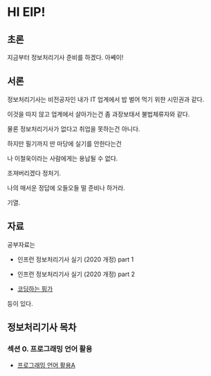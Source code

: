 # HI EIP!

## 초론

지금부터 정보처리기사 준비를 하겠다. 아쎼이!

## 서론

정보처리기사는 비전공자인 내가 IT 업계에서 밥 벌어 먹기 위한 시민권과 같다.

이것을 따지 않고 업계에서 살아가는건 좀 과장보태서 불법체류자와 같다.

물론 정보처리기사가 없다고 취업을 못하는건 아니다.

하지만 필기까지 딴 마당에 실기를 안한다는건

나 이철욱이라는 사람에게는 용납될 수 없다.

조져버리겠다 정처기.

나의 매서운 정답에 오들오들 떨 준비나 하거라.

기열.

## 자료

공부자료는

- 인프런 정보처리기사 실기 (2020 개정) part 1

- 인프런 정보처리기사 실기 (2020 개정) part 2

- [코딩하는 핑가](https://ss-o.tistory.com/110?category=967966)

등이 있다.

## 정보처리기사 목차

### 섹션 0. 프로그래밍 언어 활용

- [프로그래밍 언어 활용A](https://github.com/lugia574/EIP.github.io-/blob/main/%ED%94%84%EB%A1%9C%EA%B7%B8%EB%9E%98%EB%B0%8D%20%EC%96%B8%EC%96%B4%20%ED%99%9C%EC%9A%A9A.md)
